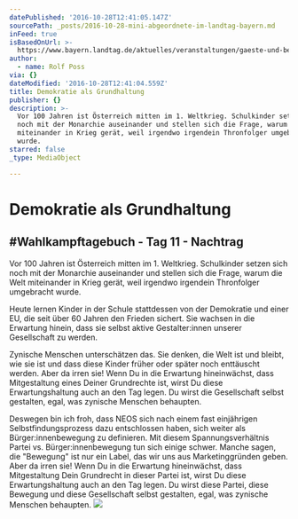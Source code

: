 ```yaml
---
datePublished: '2016-10-28T12:41:05.147Z'
sourcePath: _posts/2016-10-28-mini-abgeordnete-im-landtag-bayern.md
inFeed: true
isBasedOnUrl: >-
  https://www.bayern.landtag.de/aktuelles/veranstaltungen/gaeste-und-begegnungen/05072013-2-kinderparlament-im-landtag-175-mini-abgeordnete-erklaeren-welche-erwartungen-sie-an-die-politik-haben/
author:
  - name: Rolf Poss
via: {}
dateModified: '2016-10-28T12:41:04.559Z'
title: Demokratie als Grundhaltung
publisher: {}
description: >-
  Vor 100 Jahren ist Österreich mitten im 1. Weltkrieg. Schulkinder setzen sich
  noch mit der Monarchie auseinander und stellen sich die Frage, warum die Welt
  miteinander in Krieg gerät, weil irgendwo irgendein Thronfolger umgebracht
  wurde.
starred: false
_type: MediaObject

---
```

# Demokratie als Grundhaltung

## \#Wahlkampftagebuch - Tag 11 - Nachtrag

Vor 100 Jahren ist Österreich mitten im 1\. Weltkrieg. Schulkinder setzen sich noch mit der Monarchie auseinander und stellen sich die Frage, warum die Welt miteinander in Krieg gerät, weil irgendwo irgendein Thronfolger umgebracht wurde.

Heute lernen Kinder in der Schule stattdessen von der Demokratie und einer EU, die seit über 60 Jahren den Frieden sichert. Sie wachsen in die Erwartung hinein, dass sie selbst aktive Gestalter:innen unserer Gesellschaft zu werden.

Zynische Menschen unterschätzen das. Sie denken, die Welt ist und bleibt, wie sie ist und dass diese Kinder früher oder später noch enttäuscht werden. Aber da irren sie! Wenn Du in die Erwartung hineinwächst, dass Mitgestaltung eines Deiner Grundrechte ist, wirst Du diese Erwartungshaltung auch an den Tag legen. Du wirst die Gesellschaft selbst gestalten, egal, was zynische Menschen behaupten.

Deswegen bin ich froh, dass NEOS sich nach einem fast einjährigen Selbstfindungsprozess dazu entschlossen haben, sich weiter als Bürger:innenbewegung zu definieren. Mit diesem Spannungsverhältnis Partei vs. Bürger:innenbewegung tun sich einige schwer. Manche sagen, die "Bewegung" ist nur ein Label, das wir uns aus Marketinggründen geben. Aber da irren sie! Wenn Du in die Erwartung hineinwächst, dass Mitgestaltung Dein Grundrecht in dieser Partei ist, wirst Du diese Erwartungshaltung auch an den Tag legen. Du wirst diese Partei, diese Bewegung und diese Gesellschaft selbst gestalten, egal, was zynische Menschen behaupten.
![](https://the-grid-user-content.s3-us-west-2.amazonaws.com/29195ce8-3aef-411a-bce0-90ff5cfa8238.jpg)
